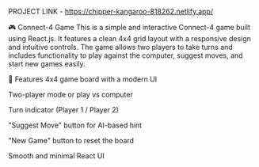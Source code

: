 PROJECT LINK -  https://chipper-kangaroo-818262.netlify.app/


🎮 Connect-4 Game 
This is a simple and interactive Connect-4 game built using React.js. It features a clean 4x4 grid layout with a responsive design and intuitive controls. The game allows two players to take turns and includes functionality to play against the computer, suggest moves, and start new games easily.

🔹 Features
4x4 game board with a modern UI

Two-player mode or play vs computer

Turn indicator (Player 1 / Player 2)

"Suggest Move" button for AI-based hint

"New Game" button to reset the board

Smooth and minimal React UI


